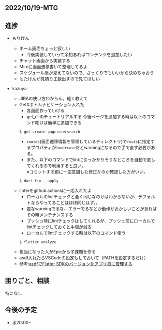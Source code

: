 ## 2022/10/19-MTG
## 進捗

- もりけん
  - ホーム画面ちょっと寂しい
    - 今後実装していって余裕あればコンテンツを追加したい
  - チャット画面から実装する
  - Miroに画面遷移書いて整理してるよ
  - スケジュール感が見えてないので、ざっくりでもいいから決めちゃおう
   - もたけんが見積り工数出すので見てほしい
    
- kazuya
    - JIRAの使い方わからん。軽く教えて
    - GetXボトムナビゲーション入れた
        - 各画面作っていける
        - get_cliのチュートリアルする
        今後ページを追加する時は以下のコマンド叩けば簡単に追加できる
        ```
        $ get create page:usersearch
        ```
        - `routes`(画面遷移情報を管理しているディレクトリ)で`route`に指定するプロパティが`lowercase`だとwarningになるので手で直す必要がある。
        - また、以下のコマンドでlintに引っかかりそうなところを自動で直してくれるので利用すると良い。  
        ※コミットする前に一応意図した修正なのか確認した方がいい。
        ```
        $ dart fix --apply
        ```
    - linterをgithub actionsに一応入れたよ
      - ローカルのlintチェックと全く同じなのかはわからないが、デフォルトならやってることはほぼ同じはず。。
      - 変なwarningでるな、エラーでるなとか動作がおかしいことがあればその時メンテナンスする
      - プッシュ時にlintチェックはしてくれるが、プッシュ前にローカルでlintチェックしておくと手間が減る
      - ローカルでlintチェックする時は以下のコマンド使う
      ```
      $ flutter analyze
      ```
    - 担当になった人がEpicから子課題を作る
    - asdf入れたらVSCodeの設定もしておいて（PATHを設定するだけ）
    - 参考:[asdfでFlutter SDKのバージョンをアプリ毎に管理する](https://zenn.dev/riscait/articles/asdf-flutter)

## 困りごと、相談

特になし

## 今後の予定

- 水20:00~